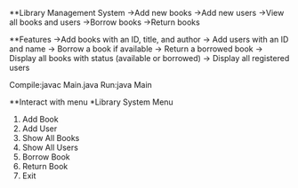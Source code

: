 **Library Management System
 ->Add new books
 ->Add new users
 ->View all books and users
 ->Borrow books
 ->Return books

 
 **Features
->Add books with an ID, title, and author
-> Add users with an ID and name
-> Borrow a book if available
-> Return a borrowed book
-> Display all books with status (available or borrowed)
-> Display all registered users

Compile:javac Main.java
Run:java Main

**Interact with menu
*Library System Menu
1. Add Book
2. Add User
3. Show All Books
4. Show All Users
5. Borrow Book
6. Return Book
7. Exit
